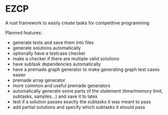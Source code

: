 # EZCP
A rust framework to easily create tasks for competitive programming

Planned features:
- generate tests and save them into files
- generate solutions automatically
- optionally have a testcase checker
- make a checker if there are multiple valid solutions
- have subtask dependencies automatically
- have a premade graph generator to make generating graph test cases easier
- premade array generator
- more common and useful premade generators
- automatically generate some parts of the statement (time/memory limit, subtasks, samples...) and save it to latex
- test if a solution passes exactly the subtasks it was meant to pass
- add partial solutions and specify which subtasks it should pass
